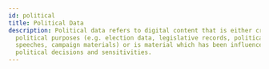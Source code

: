 ```yaml
---
id: political
title: Political Data
description: Political data refers to digital content that is either created for
  political purposes (e.g. election data, legislative records, political
  speeches, campaign materials) or is material which has been influenced by
  political decisions and sensitivities.
---
```

